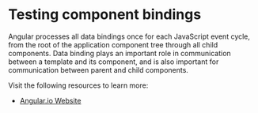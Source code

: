 # Testing component bindings

Angular processes all data bindings once for each JavaScript event cycle, from the root of the application component tree through all child components. Data binding plays an important role in communication between a template and its component, and is also important for communication between parent and child components.

Visit the following resources to learn more:

- [Angular.io Website](https://angular.io/guide/architecture-components#:~:text=Angular%20processes%20all%20data%20bindings,between%20parent%20and%20child%20components.)
